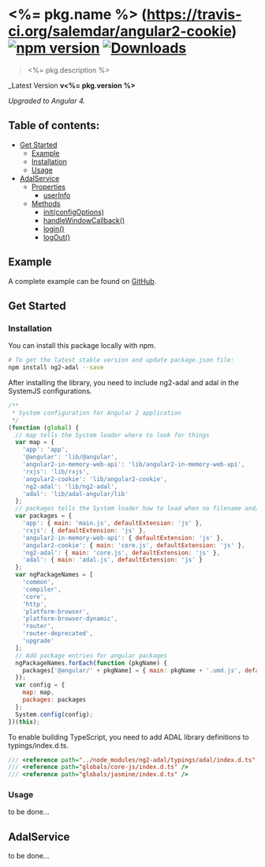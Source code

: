 # <%= pkg.name %>  (https://travis-ci.org/salemdar/angular2-cookie) [![npm version](https://badge.fury.io/js/angular2-cookie.svg)](http://badge.fury.io/js/angular2-cookie) [![Downloads](http://img.shields.io/npm/dm/angular2-adal.svg)](https://npmjs.org/package/angular2-adal)

> <%= pkg.description %> 

_Latest Version **v<%= pkg.version %>**

_Upgraded to Angular 4._

## Table of contents:
- [Get Started](#get-started)
  - [Example](#example)
  - [Installation](#installation)
  - [Usage](#usage)
- [AdalService](#adalService)
  - [Properties](#properties)
    - [userInfo](#userInfo)
  - [Methods](#methods)
    - [init(configOptions)](#init)
    - [handleWindowCallback()](#handleWindowCallback)
    - [login()](#login)
    - [logOut()](#logOut)

## <a name="example"></a> Example

A complete example can be found on [GitHub](https://github.com/alenny/angular2-adal-example). 

## <a name="get-started"></a> Get Started

### <a name="installation"></a> Installation

You can install this package locally with npm.

```bash
# To get the latest stable version and update package.json file:
npm install ng2-adal --save
```

After installing the library, you need to include ng2-adal and adal in the SystemJS configurations.

```javascript
/**
 * System configuration for Angular 2 application
 */
(function (global) {
  // map tells the System loader where to look for things
  var map = {
    'app': 'app',
    '@angular': 'lib/@angular',
    'angular2-in-memory-web-api': 'lib/angular2-in-memory-web-api',
    'rxjs': 'lib/rxjs',
    'angular2-cookie': 'lib/angular2-cookie',
    'ng2-adal': 'lib/ng2-adal',
    'adal': 'lib/adal-angular/lib'
  };
  // packages tells the System loader how to load when no filename and/or no extension
  var packages = {
    'app': { main: 'main.js', defaultExtension: 'js' },
    'rxjs': { defaultExtension: 'js' },
    'angular2-in-memory-web-api': { defaultExtension: 'js' },
    'angular2-cookie': { main: 'core.js', defaultExtension: 'js' },
    'ng2-adal': { main: 'core.js', defaultExtension: 'js' },
    'adal': { main: 'adal.js', defaultExtension: 'js' }
  };
  var ngPackageNames = [
    'common',
    'compiler',
    'core',
    'http',
    'platform-browser',
    'platform-browser-dynamic',
    'router',
    'router-deprecated',
    'upgrade'
  ];
  // Add package entries for angular packages
  ngPackageNames.forEach(function (pkgName) {
    packages['@angular/' + pkgName] = { main: pkgName + '.umd.js', defaultExtension: 'js' };
  });
  var config = {
    map: map,
    packages: packages
  };
  System.config(config);
})(this);
```

To enable building TypeScript, you need to add ADAL library definitions to typings/index.d.ts.

```typescript
/// <reference path="../node_modules/ng2-adal/typings/adal/index.d.ts" />
/// <reference path="globals/core-js/index.d.ts" />
/// <reference path="globals/jasmine/index.d.ts" />
```

### <a name="usage"></a> Usage

to be done...

## <a name="adalService"></a> AdalService

to be done...